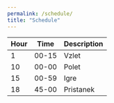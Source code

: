 ```yaml
---
permalink: /schedule/
title: "Schedule"
---
```


| Hour | Time | Description |
| ---- | --- | ----------- |
| 1 | 00-15 | Vzlet |
| 10 | 00-00 | Polet |
| 15 | 00-59 | Igre |
| 18 | 45-00 | Pristanek |